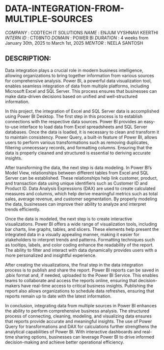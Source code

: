 # DATA-INTEGRATION-FROM-MULTIPLE-SOURCES
*COMPANY* : CODTECH IT SOLUTIONS
*NAME* : ENJUM VYSHNAVI KEERTHI
*INTERN ID* : CT08NTO
*DOMAIN* : POWER BI
*DURATION* :  4 weeks from January 30th, 2025 to March 1st, 2025
*MENTOR* : NEELA SANTOSH

## DESCRIPTION: 
Data integration plays a crucial role in modern business intelligence, allowing organizations to bring together information from various sources for comprehensive analysis. Power BI, a powerful data visualization tool, enables seamless integration of data from multiple platforms, including Microsoft Excel and SQL Server. This process ensures that businesses can make data-driven decisions based on unified and well-structured information.

In this project, the integration of Excel and SQL Server data is accomplished using Power BI Desktop. The first step in this process is to establish connections with the respective data sources. Power BI provides an easy-to-use interface to load data from Excel spreadsheets and SQL Server databases. Once the data is loaded, it is necessary to clean and transform it to maintain consistency. Power Query, a built-in feature of Power BI, allows users to perform various transformations such as removing duplicates, filtering unnecessary records, and formatting columns. Ensuring that the data is properly cleaned and structured is essential to deriving accurate insights.

After transforming the data, the next step is data modeling. In Power BI’s Model View, relationships between different tables from Excel and SQL Server can be established. These relationships help link customer, product, and transaction data using unique identifiers such as Customer ID and Product ID. Data Analysis Expressions (DAX) are used to create calculated measures and columns, which help derive meaningful metrics such as total sales, average revenue, and customer segmentation. By properly modeling the data, businesses can improve their ability to analyze and interpret trends efficiently.

Once the data is modeled, the next step is to create interactive visualizations. Power BI offers a wide range of visualization tools, including bar charts, line graphs, tables, and slicers. These elements help present the integrated data in a visually appealing manner, making it easier for stakeholders to interpret trends and patterns. Formatting techniques such as tooltips, labels, and color coding enhance the readability of the report. The ability to filter and interact with data dynamically provides users with a more personalized and insightful experience.

After creating the visualizations, the final step in the data integration process is to publish and share the report. Power BI reports can be saved in .pbix format and, if needed, uploaded to the Power BI Service. This enables teams to collaborate and access the reports online, ensuring that decision-makers have real-time access to critical business insights. Publishing the report also allows organizations to schedule data refreshes, ensuring that reports remain up to date with the latest information.

In conclusion, integrating data from multiple sources in Power BI enhances the ability to perform comprehensive business analysis. The structured process of connecting, cleaning, modeling, and visualizing data ensures that reports provide accurate and meaningful insights. The use of Power Query for transformations and DAX for calculations further strengthens the analytical capabilities of Power BI. With interactive dashboards and real-time sharing options, businesses can leverage Power BI to drive informed decision-making and achieve better operational efficiency.
